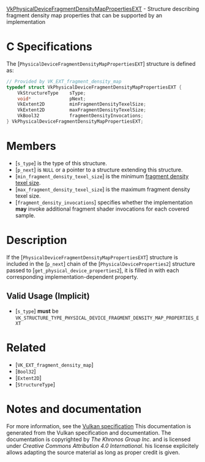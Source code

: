 [VkPhysicalDeviceFragmentDensityMapPropertiesEXT](https://www.khronos.org/registry/vulkan/specs/1.3-extensions/man/html/VkPhysicalDeviceFragmentDensityMapPropertiesEXT.html) - Structure describing fragment density map properties that can be supported by an implementation

# C Specifications
The [`PhysicalDeviceFragmentDensityMapPropertiesEXT`] structure is
defined as:
```c
// Provided by VK_EXT_fragment_density_map
typedef struct VkPhysicalDeviceFragmentDensityMapPropertiesEXT {
    VkStructureType    sType;
    void*              pNext;
    VkExtent2D         minFragmentDensityTexelSize;
    VkExtent2D         maxFragmentDensityTexelSize;
    VkBool32           fragmentDensityInvocations;
} VkPhysicalDeviceFragmentDensityMapPropertiesEXT;
```

# Members
- [`s_type`] is the type of this structure.
- [`p_next`] is `NULL` or a pointer to a structure extending this structure.
- [`min_fragment_density_texel_size`] is the minimum [fragment density texel size](https://www.khronos.org/registry/vulkan/specs/1.3-extensions/html/vkspec.html#glossary-fragment-density-texel-size).
- [`max_fragment_density_texel_size`] is the maximum fragment density texel size.
- [`fragment_density_invocations`] specifies whether the implementation  **may**  invoke additional fragment shader invocations for each covered sample.

# Description
If the [`PhysicalDeviceFragmentDensityMapPropertiesEXT`] structure is included in the [`p_next`] chain of the
[`PhysicalDeviceProperties2`] structure passed to
[`get_physical_device_properties2`], it is filled in with each
corresponding implementation-dependent property.
## Valid Usage (Implicit)
-  [`s_type`] **must**  be `VK_STRUCTURE_TYPE_PHYSICAL_DEVICE_FRAGMENT_DENSITY_MAP_PROPERTIES_EXT`

# Related
- [`VK_EXT_fragment_density_map`]
- [`Bool32`]
- [`Extent2D`]
- [`StructureType`]

# Notes and documentation
For more information, see the [Vulkan specification](https://www.khronos.org/registry/vulkan/specs/1.3-extensions/html/vkspec.html)
This documentation is generated from the Vulkan specification and documentation.
The documentation is copyrighted by *The Khronos Group Inc.* and is licensed under *Creative Commons Attribution 4.0 International*.
his license explicitely allows adapting the source material as long as proper credit is given.
        